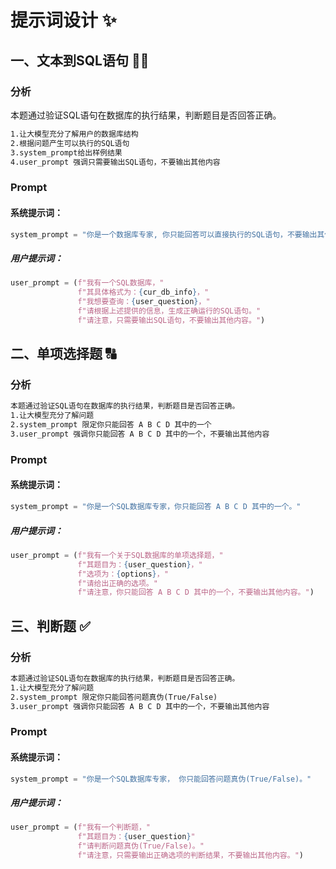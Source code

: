 # 提示词设计 ✨
## 一、文本到SQL语句 🧑‍💻
### 分析
本题通过验证SQL语句在数据库的执行结果，判断题目是否回答正确。
```markdown
1.让大模型充分了解用户的数据库结构
2.根据问题产生可以执行的SQL语句
3.system_prompt给出样例结果
4.user_prompt 强调只需要输出SQL语句，不要输出其他内容
```
### Prompt
#### 系统提示词：
```python
system_prompt = "你是一个数据库专家, 你只能回答可以直接执行的SQL语句，不要输出其他内容，比如输出 SELECT * FROM User。"
```
##### 用户提示词：
```python
user_prompt = (f"我有一个SQL数据库，"
               f"其具体格式为：{cur_db_info}，"
               f"我想要查询：{user_question}，"
               f"请根据上述提供的信息，生成正确运行的SQL语句。"
               f"请注意，只需要输出SQL语句，不要输出其他内容。")
```

## 二、单项选择题 🔠
### 分析
```markdown
本题通过验证SQL语句在数据库的执行结果，判断题目是否回答正确。
1.让大模型充分了解问题
2.system_prompt 限定你只能回答 A B C D 其中的一个
3.user_prompt 强调你只能回答 A B C D 其中的一个，不要输出其他内容
```
### Prompt
#### 系统提示词：
```python
system_prompt = "你是一个SQL数据库专家，你只能回答 A B C D 其中的一个。"
```
##### 用户提示词：
```python
user_prompt = (f"我有一个关于SQL数据库的单项选择题，"
               f"其题目为：{user_question}，"
               f"选项为：{options}，"
               f"请给出正确的选项。"
               f"请注意，你只能回答 A B C D 其中的一个，不要输出其他内容。")
```


## 三、判断题 ✅
### 分析
```markdown
本题通过验证SQL语句在数据库的执行结果，判断题目是否回答正确。
1.让大模型充分了解问题
2.system_prompt 限定你只能回答问题真伪(True/False)
3.user_prompt 强调你只能回答 A B C D 其中的一个，不要输出其他内容
```
### Prompt
#### 系统提示词：
```python
system_prompt = "你是一个SQL数据库专家， 你只能回答问题真伪(True/False)。"
```
##### 用户提示词：
```python
user_prompt = (f"我有一个判断题，"
               f"其题目为：{user_question}"
               f"请判断问题真伪(True/False)。"
               f"请注意，只需要输出正确选项的判断结果，不要输出其他内容。")
```


